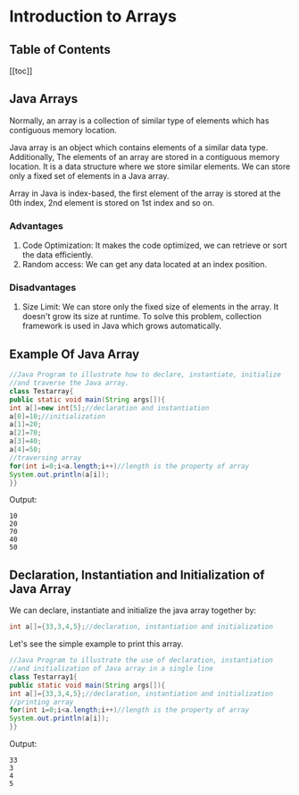 # Introduction to Arrays

## Table of Contents 

[[toc]]

## Java Arrays
Normally, an array is a collection of similar type of elements which has contiguous memory location.

Java array is an object which contains elements of a similar data type. Additionally, The elements of an array are stored in a contiguous memory location. It is a data structure where we store similar elements. We can store only a fixed set of elements in a Java array.

Array in Java is index-based, the first element of the array is stored at the 0th index, 2nd element is stored on 1st index and so on.


### Advantages
1) Code Optimization: It makes the code optimized, we can retrieve or sort the data efficiently.
2) Random access: We can get any data located at an index position.

### Disadvantages
1) Size Limit: We can store only the fixed size of elements in the array. It doesn't grow its size at runtime. To solve this problem, collection framework is used in Java which grows automatically.



## Example Of Java Array

```java
//Java Program to illustrate how to declare, instantiate, initialize  
//and traverse the Java array.  
class Testarray{  
public static void main(String args[]){  
int a[]=new int[5];//declaration and instantiation  
a[0]=10;//initialization  
a[1]=20;  
a[2]=70;  
a[3]=40;  
a[4]=50;  
//traversing array  
for(int i=0;i<a.length;i++)//length is the property of array  
System.out.println(a[i]);  
}}  
```
Output: 

```text
10
20
70
40
50
```

## Declaration, Instantiation and Initialization of Java Array

We can declare, instantiate and initialize the java array together by:

```java
int a[]={33,3,4,5};//declaration, instantiation and initialization  
```

Let's see the simple example to print this array.

```java
//Java Program to illustrate the use of declaration, instantiation   
//and initialization of Java array in a single line  
class Testarray1{  
public static void main(String args[]){  
int a[]={33,3,4,5};//declaration, instantiation and initialization  
//printing array  
for(int i=0;i<a.length;i++)//length is the property of array  
System.out.println(a[i]);  
}}    
```

Output:

```text
33
3
4
5
```

